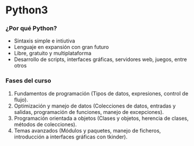 # Python3

### ¿Por qué Python?
* Sintaxis simple e intiutiva
* Lenguaje en expansión con gran futuro
* Libre, gratuito y multiplataforma
* Desarrollo de scripts, interfaces gráficas, servidores web, juegos, entre otros

### Fases del curso
1. Fundamentos de programación (Tipos de datos, expresiones, control de flujo).
2. Optimización y manejo de datos (Colecciones de datos, entradas y salidas, programación de funciones, manejo de excepciones).
3. Programación orientada a objetos (Clases y objetos, herencia de clases, métodos de colecciones).
4. Temas avanzados (Módulos y paquetes, manejo de ficheros, introducción a interfaces gráficas con tkinder).
